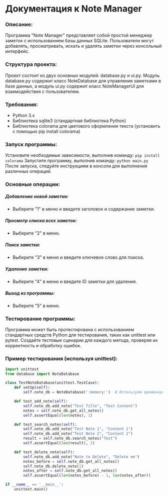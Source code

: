 # Документация к Note Manager

### Описание:
Программа "Note Manager" представляет собой простой менеджер заметок с использованием базы данных SQLite. Пользователи могут добавлять, просматривать, искать и удалять заметки через консольный интерфейс.

### Структура проекта:
Проект состоит из двух основных модулей: database.py и ui.py. Модуль database.py содержит класс NoteDatabase для управления заметками в базе данных, а модуль ui.py содержит класс NoteManagerUI для взаимодействия с пользователем.

### Требования:
- Python 3.x
- Библиотека sqlite3 (стандартная библиотека Python)
- Библиотека colorama для цветового оформления текста (установить с помощью pip install colorama)

### Запуск программы:
Установите необходимые зависимости, выполнив команду: `pip install colorama`
Запустите программу, выполнив команду: `python main.py`
После запуска, следуйте инструкциям в консоли для выполнения различных операций.

### Основные операции:

##### Добавление новой заметки:
- Выберите "1" в меню и введите заголовок и содержание заметки.

##### Просмотр списка всех заметок:
- Выберите "2" в меню.

##### Поиск заметки:
- Выберите "3" в меню и введите ключевое слово для поиска.

##### Удаление заметки:
- Выберите "4" в меню и введите ID заметки для удаления.

##### Выход из программы:
- Выберите "5" в меню.

### Тестирование программы:
Программа может быть протестирована с использованием стандартных средств Python для тестирования, таких как unittest или pytest. Создайте тестовые сценарии для каждого метода, проверяя их корректность и обработку ошибок.

### Пример тестирования (используя unittest):
```python
import unittest
from database import NoteDatabase

class TestNoteDatabase(unittest.TestCase):
    def setUp(self):
        self.note_db = NoteDatabase(':memory:')  # Используем временную базу данных для тестирования

    def test_add_note(self):
        self.note_db.add_note("Test Title", "Test Content")
        notes = self.note_db.get_all_notes()
        self.assertEqual(len(notes), 1)

    def test_search_notes(self):
        self.note_db.add_note("Test Note 1", "Content 1")
        self.note_db.add_note("Test Note 2", "Content 2")
        result = self.note_db.search_notes("Test")
        self.assertEqual(len(result), 2)

    def test_delete_note(self):
        self.note_db.add_note("Note to Delete", "Delete me")
        notes_before = self.note_db.get_all_notes()
        self.note_db.delete_note(1)
        notes_after = self.note_db.get_all_notes()
        self.assertEqual(len(notes_before) - 1, len(notes_after))

if __name__ == '__main__':
    unittest.main()

```

